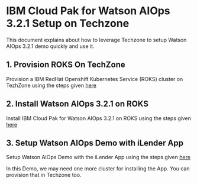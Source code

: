 # IBM Cloud Pak for Watson AIOps 3.2.1 Setup on Techzone

This document explains about how to leverage Techzone to setup Watson AIOps 3.2.1 demo quickly and use it.

## 1. Provision ROKS On TechZone

Provision a IBM RedHat Openshift Kubernetes Service (ROKS) cluster on TezhZone using the steps given [here](./01-provision-roks-on-techzone)
 
## 2. Install Watson AIOps 3.2.1 on ROKS

Install IBM Cloud Pak for Watson AIOps 3.2.1 on ROKS using the steps given [here](./02-provision-roks-on-techzone)
 
## 3. Setup Watson AIOps Demo with iLender App

Setup Watson AIOps Demo with the iLender App using the steps given [here](./03-setup-wa-demo-with-ilender)

In this Demo, we may need one more cluster for installing the App. You can provision that in Techzone too.
